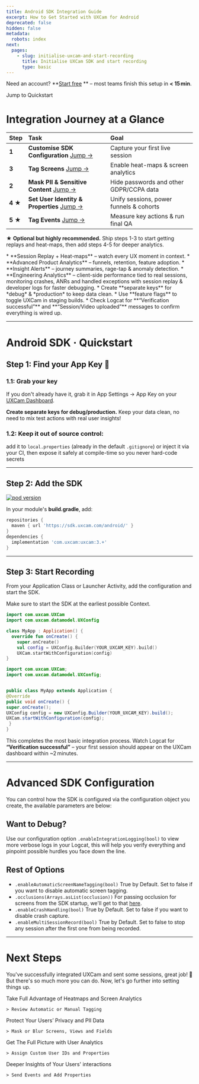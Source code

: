 ```yaml
---
title: Android SDK Integration Guide
excerpt: How to Get Started with UXCam for Android
deprecated: false
hidden: false
metadata:
  robots: index
next:
  pages:
    - slug: initialise-uxcam-and-start-recording
      title: Initialise UXCam SDK and start recording
      type: basic
---
```

<GitHubCallout type="note">Need an account? \*\*[Start free](/signup)      \*\* – most teams finish this setup in **\< 15 min**.</GitHubCallout>

<JumpCallout to="#android-sdk--quickstart">Jump to Quickstart</JumpCallout>

# Integration Journey at a Glance

| Step                 | Task                                                                                                    | Goal                                    |
| :------------------- | :------------------------------------------------------------------------------------------------------ | :-------------------------------------- |
| <strong>1</strong>   | <strong>Customise SDK Configuration </strong>  <a href="#1-initialise-sdk--start-recording">Jump →</a>  | Capture your first live session         |
| <strong>3</strong>   | <strong>Tag Screens </strong>  <a href="#3-tag-screens">Jump →</a>                                      | Enable heat-maps & screen analytics     |
| <strong>2</strong>   | <strong>Mask PII & Sensitive Content </strong>  <a href="#2-mask-pii--sensitive-content">Jump →</a>     | Hide passwords and other GDPR/CCPA data |
| <strong>4 ★</strong> | <strong>Set User Identity & Properties </strong>  <a href="#4-set-user-identity--properties">Jump →</a> | Unify sessions, power funnels & cohorts |
| <strong>5 ★</strong> | <strong>Tag Events </strong>  <a href="#5-tag-events">Jump →</a>                                        | Measure key actions & run final QA      |

<GitHubCallout type="tip"> ★ **Optional but highly recommended.** Ship steps 1-3 to start getting replays and heat-maps, then add steps 4-5 for deeper analytics.</GitHubCallout>

<Accordion title="Key Benefits After Setup" icon="fa-info-circle">
  * **Session Replay + Heat-maps** – watch every UX moment in context.
  * **Advanced Product Analytics** – funnels, retention, feature adoption.
  * **Insight Alerts** – journey summaries, rage-tap & anomaly detection.
  * **Engineering Analytics** – client-side performance tied to real sessions, monitoring crashes, ANRs and handled exceptions with session replay & developer logs for faster debugging.
</Accordion>

<Accordion title="Tips Before You Begin" icon="fa-bolt">
  * Create **separate keys** for *debug* & *production* to keep data clean.
  * Use **feature flags** to toggle UXCam in staging builds.
  * Check Logcat for **“Verification successful”** and **“Session/Video uploaded”** messages to confirm everything is wired up.
</Accordion>

***

# Android SDK · Quickstart

## Step 1: Find your App Key 🔑

### 1.1: Grab your key

If you don't already have it, grab it in App Settings -> App Key on your <a href="https://app.uxcam.com" target="_blank" rel="noopener">UXCam Dashboard</a>.

<GitHubCallout type="important">**Create separate keys for debug/production.** Keep your data clean, no need to mix test actions with real user insights!</GitHubCallout>

### 1.2: Keep it out of source control:

add it to `local.properties` (already in the default `.gitignore`) or inject it via your CI, then expose it safely at compile-time so you never hard-code secrets

***

## Step 2: Add the SDK

[![pod version](https://img.shields.io/badge/Maven-3.+-green)](#)

In your module's **build.gradle**, add:

```groovy build.gradle (app)
repositories {
  maven { url 'https://sdk.uxcam.com/android/' }
}
dependencies {
  implementation 'com.uxcam:uxcam:3.+'
}
```

***

## Step 3: Start Recording

From your Application Class or Launcher Activity, add the configuration and start the SDK.

<GitHubCallout type="important">Make sure to start the SDK at the earliest possible Context.</GitHubCallout>

```kotlin Kotlin
import com.uxcam.UXCam
import com.uxcam.datamodel.UXConfig

class MyApp : Application() {
  override fun onCreate() {
    super.onCreate()
    val config = UXConfig.Builder(YOUR_UXCAM_KEY).build()
    UXCam.startWithConfiguration(config)
}
```
```java Java
import com.uxcam.UXCam;
import com.uxcam.datamodel.UXConfig;


public class MyApp extends Application { 
@Override
public void onCreate() {
super.onCreate();
UXConfig config = new UXConfig.Builder(YOUR_UXCAM_KEY).build();
UXCam.startWithConfiguration(config);
 }
}
```

<GitHubCallout type="success">This completes the most basic integration process.                          Watch Logcat for **“Verification successful”** – your first session should appear on the UXCam dashboard within \~2 minutes.</GitHubCallout>

***

# Advanced SDK Configuration

You can control how the SDK is configured via the configuration object you create, the available parameters are below:

## Want to Debug?

Use our configuration option `.enableIntegrationLogging(bool)` to view more verbose logs in your Logcat, this will help you verify everything and pinpoint possible hurdles you face down the line.

## Rest of Options

* `.enableAutomaticScreenNameTagging(bool)`  True by Default. Set to false if you want to disable automatic screen tagging.
* `.occlusions(Arrays.asList(occlusion))` For passing occlusion for screens from the SDK startup, we'll get to that [here]().
* `.enableCrashHandling(bool)` True by Default. Set to false if you want to disable crash capture.
* `.enableMultiSessionRecord(bool)` True by Default. Set to false to stop any session after the first one from being recorded.

***

# Next Steps

You've successfully integrated UXCam and sent some sessions, great job! 🎉 But there's so much more you can do. Now, let's go further into setting things up.

<Cards columns={4}>
  <Card title="Tag Screens" href="https://readme.com" icon="fa-home" target="_blank">
    Take Full Advantage of Heatmaps and Screen Analytics

    > Review Automatic or Manual Tagging
  </Card>

  <Card title="Mask PII Data" icon="fa-user">
    Protect Your Users’ Privacy and PII Data

    > Mask or Blur Screens, Views and Fields
  </Card>

  <Card title="Assign User IDs" icon="fa-star">
    Get The Full Picture with User Analytics

    > Assign Custom User IDs and Properties
  </Card>

  <Card title="Send Events" icon="fa-question">
    Deeper Insights of Your Users' interactions

    > Send Events and Add Properties
  </Card>
</Cards>
